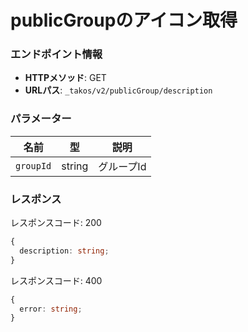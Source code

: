 # publicGroupのアイコン取得

### エンドポイント情報

- **HTTPメソッド**: GET
- **URLパス**: `_takos/v2/publicGroup/description`

### パラメーター

| 名前      | 型     | 説明       |
| --------- | ------ | ---------- |
| `groupId` | string | グループId |

### レスポンス

レスポンスコード: 200

```ts
{
  description: string;
}
```

レスポンスコード: 400

```ts
{
  error: string;
}
```
